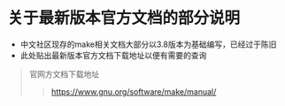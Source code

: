# 关于最新版本官方文档的部分说明

* 中文社区现存的make相关文档大部分以3.8版本为基础编写，已经过于陈旧
* 此处贴出最新版本官方文档下载地址以便有需要的查询

> 官网方文档下载地址
>> <https://www.gnu.org/software/make/manual/>
